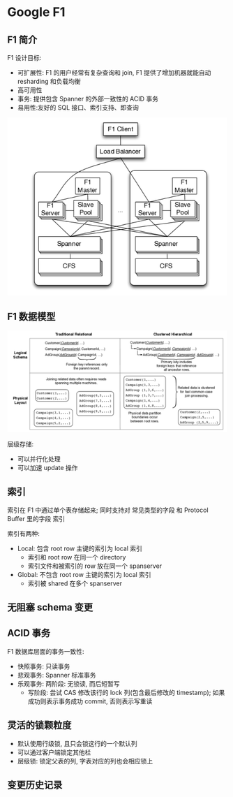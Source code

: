 # Google F1

## F1 简介

F1 设计目标:
- 可扩展性: F1 的用户经常有复杂查询和 join, F1 提供了增加机器就能自动 resharding 和负载均衡
- 高可用性
- 事务: 提供包含 Spanner 的外部一致性的 ACID 事务
- 易用性:友好的 SQL 接口、索引支持、即查询

![F1 架构](16020-48e9028a2cfd789f.png)

## F1 数据模型

![RDBMS 和 F1/Spanner 的层级结构区别](16020-afed4ae956645e2e.png)

层级存储:
- 可以并行化处理
- 可以加速 update 操作

## 索引

索引在 F1 中通过单个表存储起来; 同时支持对 常见类型的字段 和 Protocol Buffer 里的字段 索引

索引有两种:
- Local: 包含 root row 主键的索引为 local 索引
  - 索引和 root row 在同一个 directory
  - 索引文件和被索引的 row 放在同一个 spanserver
- Global: 不包含 root row 主键的索引为 local 索引
  - 索引被 shared 在多个 spanserver

## 无阻塞 schema 变更

## ACID 事务

F1 数据库层面的事务一致性:
- 快照事务: 只读事务
- 悲观事务: Spanner 标准事务
- 乐观事务: 两阶段: 无锁读, 而后短暂写
  - 写阶段: 尝试 CAS 修改该行的 lock 列(包含最后修改的 timestamp); 如果成功则表示事务成功 commit, 否则表示写重读

## 灵活的锁颗粒度

- 默认使用行级锁, 且只会锁这行的一个默认列
- 可以通过客户端锁定其他栏
- 层级锁: 锁定父表的列, 字表对应的列也会相应锁上

## 变更历史记录
